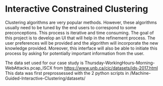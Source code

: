 # Interactive Constrained Clustering
 Clustering algorithms are very popular methods. However, these algorithms usually need to be tuned by the end users to correspond to some preconceptions. This process is iterative and time consuming. The goal of this project is to develop an UI that will help in the refinement process. The user preferences will be provided and the algorithm will incorporate the new knowledge provided. Moreover, this interface will also be able to initiate this process by asking for potentially important information from the user.


The data set used for our case study is Thursday-WorkingHours-Morning-WebAttacks.pcap_ISCX from https://www.unb.ca/cic/datasets/ids-2017.html
This data was first preprossessed with the 2 python scripts in /Machine-Guided-Interactive-Clustering/datasets/
